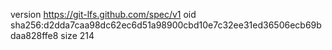 version https://git-lfs.github.com/spec/v1
oid sha256:d2dda7caa98dc62ec6d51a98900cbd10e7c32ee31ed36506ecb69bdaa828ffe8
size 214
